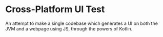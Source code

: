 # Cross-Platform UI Test #

An attempt to make a single codebase which generates a UI on both the JVM and a webpage using JS, through the powers of Kotlin.

